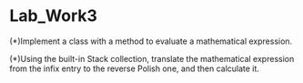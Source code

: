 # Lab_Work3

(*)Implement a class with a method to evaluate a mathematical expression.

(*)Using the built-in Stack collection, translate the mathematical expression from the infix entry to the reverse Polish one, and then calculate it.

